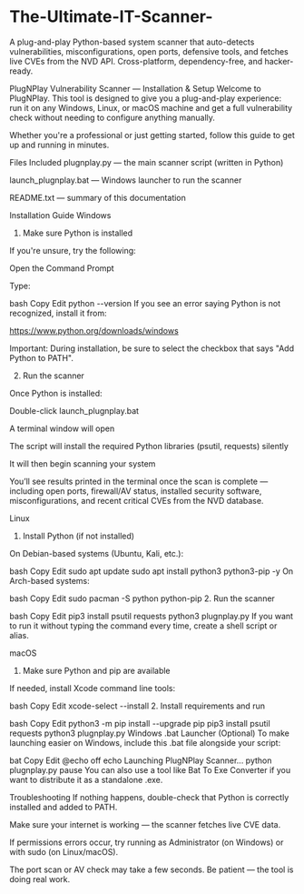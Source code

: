 # The-Ultimate-IT-Scanner-
A plug-and-play Python-based system scanner that auto-detects vulnerabilities, misconfigurations, open ports, defensive tools, and fetches live CVEs from the NVD API. Cross-platform, dependency-free, and hacker-ready.

PlugNPlay Vulnerability Scanner — Installation & Setup
Welcome to PlugNPlay. This tool is designed to give you a plug-and-play experience: run it on any Windows, Linux, or macOS machine and get a full vulnerability check without needing to configure anything manually.

Whether you're a professional or just getting started, follow this guide to get up and running in minutes.

Files Included
plugnplay.py — the main scanner script (written in Python)

launch_plugnplay.bat — Windows launcher to run the scanner

README.txt — summary of this documentation

Installation Guide
Windows
1. Make sure Python is installed

If you're unsure, try the following:

Open the Command Prompt

Type:

bash
Copy
Edit
python --version
If you see an error saying Python is not recognized, install it from:

https://www.python.org/downloads/windows

Important: During installation, be sure to select the checkbox that says "Add Python to PATH".

2. Run the scanner

Once Python is installed:

Double-click launch_plugnplay.bat

A terminal window will open

The script will install the required Python libraries (psutil, requests) silently

It will then begin scanning your system

You’ll see results printed in the terminal once the scan is complete — including open ports, firewall/AV status, installed security software, misconfigurations, and recent critical CVEs from the NVD database.

Linux
1. Install Python (if not installed)

On Debian-based systems (Ubuntu, Kali, etc.):

bash
Copy
Edit
sudo apt update
sudo apt install python3 python3-pip -y
On Arch-based systems:

bash
Copy
Edit
sudo pacman -S python python-pip
2. Run the scanner

bash
Copy
Edit
pip3 install psutil requests
python3 plugnplay.py
If you want to run it without typing the command every time, create a shell script or alias.

macOS
1. Make sure Python and pip are available

If needed, install Xcode command line tools:

bash
Copy
Edit
xcode-select --install
2. Install requirements and run

bash
Copy
Edit
python3 -m pip install --upgrade pip
pip3 install psutil requests
python3 plugnplay.py
Windows .bat Launcher (Optional)
To make launching easier on Windows, include this .bat file alongside your script:

bat
Copy
Edit
@echo off
echo Launching PlugNPlay Scanner...
python plugnplay.py
pause
You can also use a tool like Bat To Exe Converter if you want to distribute it as a standalone .exe.

Troubleshooting
If nothing happens, double-check that Python is correctly installed and added to PATH.

Make sure your internet is working — the scanner fetches live CVE data.

If permissions errors occur, try running as Administrator (on Windows) or with sudo (on Linux/macOS).

The port scan or AV check may take a few seconds. Be patient — the tool is doing real work.
